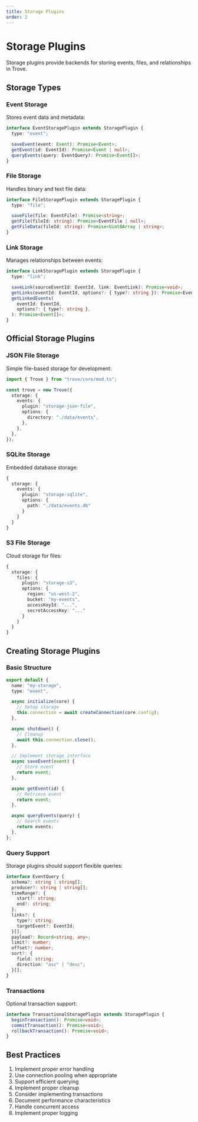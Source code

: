 ```yaml
---
title: Storage Plugins
order: 2
---
```


# Storage Plugins

Storage plugins provide backends for storing events, files, and relationships in
Trove.

## Storage Types

### Event Storage

Stores event data and metadata:

```ts
interface EventStoragePlugin extends StoragePlugin {
  type: "event";

  saveEvent(event: Event): Promise<Event>;
  getEvent(id: EventId): Promise<Event | null>;
  queryEvents(query: EventQuery): Promise<Event[]>;
}
```

### File Storage

Handles binary and text file data:

```ts
interface FileStoragePlugin extends StoragePlugin {
  type: "file";

  saveFile(file: EventFile): Promise<string>;
  getFile(fileId: string): Promise<EventFile | null>;
  getFileData(fileId: string): Promise<Uint8Array | string>;
}
```

### Link Storage

Manages relationships between events:

```ts
interface LinkStoragePlugin extends StoragePlugin {
  type: "link";

  saveLink(sourceEventId: EventId, link: EventLink): Promise<void>;
  getLinks(eventId: EventId, options?: { type?: string }): Promise<EventLink[]>;
  getLinkedEvents(
    eventId: EventId,
    options?: { type?: string },
  ): Promise<Event[]>;
}
```

## Official Storage Plugins

### JSON File Storage

Simple file-based storage for development:

```ts
import { Trove } from "trove/core/mod.ts";

const trove = new Trove({
  storage: {
    events: {
      plugin: "storage-json-file",
      options: {
        directory: "./data/events",
      },
    },
  },
});
```

### SQLite Storage

Embedded database storage:

```ts
{
  storage: {
    events: {
      plugin: "storage-sqlite",
      options: {
        path: "./data/events.db"
      }
    }
  }
}
```

### S3 File Storage

Cloud storage for files:

```ts
{
  storage: {
    files: {
      plugin: "storage-s3",
      options: {
        region: "us-west-2",
        bucket: "my-events",
        accessKeyId: "...",
        secretAccessKey: "..."
      }
    }
  }
}
```

## Creating Storage Plugins

### Basic Structure

```ts
export default {
  name: "my-storage",
  type: "event",

  async initialize(core) {
    // Setup storage
    this.connection = await createConnection(core.config);
  },

  async shutdown() {
    // Cleanup
    await this.connection.close();
  },

  // Implement storage interface
  async saveEvent(event) {
    // Store event
    return event;
  },

  async getEvent(id) {
    // Retrieve event
    return event;
  },

  async queryEvents(query) {
    // Search events
    return events;
  },
};
```

### Query Support

Storage plugins should support flexible queries:

```ts
interface EventQuery {
  schema?: string | string[];
  producer?: string | string[];
  timeRange?: {
    start?: string;
    end?: string;
  };
  links?: {
    type?: string;
    targetEvent?: EventId;
  }[];
  payload?: Record<string, any>;
  limit?: number;
  offset?: number;
  sort?: {
    field: string;
    direction: "asc" | "desc";
  }[];
}
```

### Transactions

Optional transaction support:

```ts
interface TransactionalStoragePlugin extends StoragePlugin {
  beginTransaction(): Promise<void>;
  commitTransaction(): Promise<void>;
  rollbackTransaction(): Promise<void>;
}
```

## Best Practices

1. Implement proper error handling
2. Use connection pooling when appropriate
3. Support efficient querying
4. Implement proper cleanup
5. Consider implementing transactions
6. Document performance characteristics
7. Handle concurrent access
8. Implement proper logging
